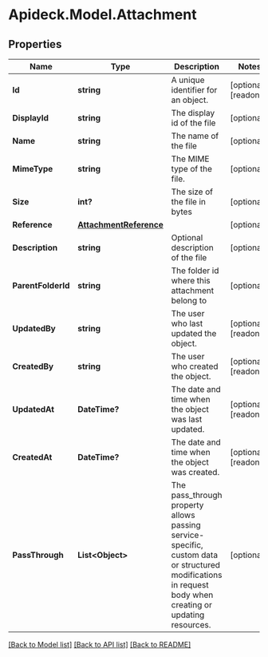# Apideck.Model.Attachment

## Properties

Name | Type | Description | Notes
------------ | ------------- | ------------- | -------------
**Id** | **string** | A unique identifier for an object. | [optional] [readonly] 
**DisplayId** | **string** | The display id of the file | [optional] 
**Name** | **string** | The name of the file | [optional] 
**MimeType** | **string** | The MIME type of the file. | [optional] 
**Size** | **int?** | The size of the file in bytes | [optional] 
**Reference** | [**AttachmentReference**](AttachmentReference.md) |  | [optional] 
**Description** | **string** | Optional description of the file | [optional] 
**ParentFolderId** | **string** | The folder id where this attachment belong to | [optional] 
**UpdatedBy** | **string** | The user who last updated the object. | [optional] [readonly] 
**CreatedBy** | **string** | The user who created the object. | [optional] [readonly] 
**UpdatedAt** | **DateTime?** | The date and time when the object was last updated. | [optional] [readonly] 
**CreatedAt** | **DateTime?** | The date and time when the object was created. | [optional] [readonly] 
**PassThrough** | **List&lt;Object&gt;** | The pass_through property allows passing service-specific, custom data or structured modifications in request body when creating or updating resources. | [optional] 

[[Back to Model list]](../README.md#documentation-for-models) [[Back to API list]](../README.md#documentation-for-api-endpoints) [[Back to README]](../README.md)

